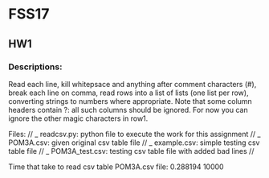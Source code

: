 # FSS17
## HW1

### Descriptions: 

Read each line, kill whitepsace and anything after comment characters (#), break each line on comma, read rows into a list of lists (one list per row), converting strings to numbers where appropriate. Note that some column headers contain ?: all such columns should be ignored. For now you can ignore the other magic characters in row1.

Files: //
_ readcsv.py: python file to execute the work for this assignment //
_ POM3A.csv: given original csv table file //
_ example.csv: simple testing csv table file //
_ POM3A\_test.csv: testing csv table file with added bad lines //

Time that take to read csv table POM3A.csv file: 0.288194
10000
